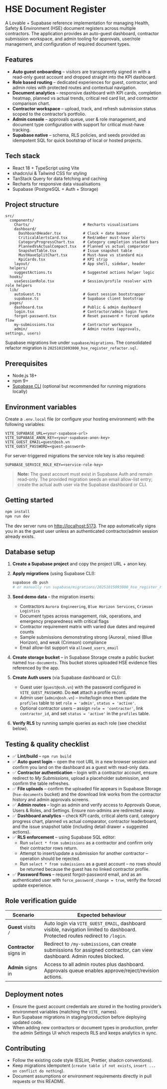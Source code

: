 # HSE Document Register

A Lovable + Supabase reference implementation for managing Health, Safety & Environment (HSE) document registers across multiple contractors. The application provides an auto-guest dashboard, contractor submission workspace, and admin tooling for approvals, user/role management, and configuration of required document types.

## Features

- **Auto guest onboarding** – visitors are transparently signed in with a read-only guest account and dropped straight into the KPI dashboard.
- **Role based routing** – dedicated experiences for guest, contractor, and admin roles with protected routes and contextual navigation.
- **Document analytics** – responsive dashboard with KPI cards, completion heatmap, planned vs actual trends, critical red card list, and contractor comparison chart.
- **Contractor workspace** – upload, track, and refresh submission status scoped to the contractor’s portfolio.
- **Admin console** – approvals queue, user & role management, and document type configuration with support for critical must-have tracking.
- **Supabase native** – schema, RLS policies, and seeds provided as idempotent SQL for quick bootstrap of local or hosted projects.

## Tech stack

- React 18 + TypeScript using Vite
- shadcn/ui & Tailwind CSS for styling
- TanStack Query for data fetching and caching
- Recharts for responsive data visualisations
- Supabase (PostgreSQL + Auth + Storage)

## Project structure

```
src/
  components/
    Charts/                        # Recharts visualisations
    dashboard/
      DashboardHeader.tsx          # Clock + date banner
      CriticalAlertsCard.tsx       # Red/amber must-have alerts
      CategoryProgressChart.tsx    # Category completion stacked bars
      PlannedVsActualCompact.tsx   # Planned vs actual comparator
      SnapshotTable.tsx            # Issue snapshot table
      MustHaveSplitChart.tsx       # Must-have vs standard mix
      KpiCards.tsx                 # KPI strip
    layout/                        # App shell, sidebar, header
  helpers/
    suggestActions.ts              # Suggested actions helper logic
  hooks/
    useSessionRole.tsx             # Session/profile resolver with role helpers
  lib/
    autoGuest.ts                   # Guest session bootstrapper
    supabase.ts                    # Supabase client bootstrap
  pages/
    dashboard.tsx                  # Public & admin dashboard
    login.tsx                      # Contractor/admin login form
    forgot-password.tsx            # Reset password + forced update flow
    my-submissions.tsx             # Contractor workspace
    admin/                         # Admin routes (approvals, settings, users)
```

Supabase migrations live under `supabase/migrations`. The consolidated refactor migration is `20251015093000_hse_register_refactor.sql`.

## Prerequisites

- Node.js 18+
- npm 9+
- [Supabase CLI](https://supabase.com/docs/guides/cli) (optional but recommended for running migrations locally)

## Environment variables

Create a `.env.local` file (or configure your hosting environment) with the following variables:

```
VITE_SUPABASE_URL=<your-supabase-url>
VITE_SUPABASE_ANON_KEY=<your-supabase-anon-key>
VITE_GUEST_EMAIL=guest@osh.vn
VITE_GUEST_PASSWORD=<guest-password>
```

For server-triggered migrations the service role key is also required:

```
SUPABASE_SERVICE_ROLE_KEY=<service-role-key>
```

> **Note:** The guest account must exist in Supabase Auth and remain read-only. The provided migration seeds an email allow-list entry; create the actual auth user via the Supabase dashboard or CLI.

## Getting started

```bash
npm install
npm run dev
```

The dev server runs on [http://localhost:5173](http://localhost:5173). The app automatically signs you in as the guest user unless an authenticated contractor/admin session already exists.

## Database setup

1. **Create a Supabase project** and copy the project URL + anon key.
2. **Apply migrations** (using Supabase CLI):

   ```bash
   supabase db push
   # or manually run supabase/migrations/20251015093000_hse_register_refactor.sql
   ```

3. **Seed demo data** – the migration inserts:
   - Contractors `Aurora Engineering`, `Blue Horizon Services`, `Crimson Logistics`
   - Document types across management, risk, operations, and emergency preparedness with critical flags
   - Contractor requirement matrix with varied due dates and required counts
   - Sample submissions demonstrating strong (Aurora), mixed (Blue Horizon), and weak (Crimson) compliance
   - Email allow-list support via `allowed_users_email`

4. **Create storage bucket** – in Supabase Storage create a public bucket named `hse-documents`. This bucket stores uploaded HSE evidence files referenced by the app.

5. **Create Auth users** (via Supabase dashboard or CLI):
   - Guest user (`guest@osh.vn`) with the password configured in `VITE_GUEST_PASSWORD`. Do **not** attach a profile record.
   - Admin user (`admin@osh.vn`) – invite/login once then update the `profiles` table to set `role = 'admin'`, `status = 'active'`.
   - Optional contractor users – assign `role = 'contractor'`, link `contractor_id`, and set `status = 'active'` in the `profiles` table.

6. **Verify RLS** by running sample queries as each role (see checklist below).

## Testing & quality checklist

- ✅ **Lint/build** – `npm run build`
- ✅ **Auto guest login** – open the root URL in a new browser session and confirm you land on the dashboard as a guest with read-only data.
- ✅ **Contractor authentication** – login with a contractor account, ensure redirect to *My Submissions*, upload a placeholder submission, and confirm the table refreshes.
- ✅ **File uploads** – confirm the uploaded file appears in Supabase Storage (`hse-documents` bucket) and the download link works from the contractor history and admin approvals screens.
- ✅ **Admin routes** – login as admin and verify access to Approvals Queue, Users & Roles, and Settings. Ensure non-admins are redirected away.
- ✅ **Dashboard analytics** – check KPI cards, critical alerts card, category progress chart, planned vs actual comparator, contractor leaderboard, and the issue snapshot table (including detail drawer + suggested actions).
- ✅ **RLS enforcement** – using Supabase SQL editor:
  - Run `select * from submissions` as a contractor and confirm only their contractor rows return.
  - Attempt to insert/update a submission for another contractor – operation should be rejected.
  - Run `select * from submissions` as a guest account – no rows should be returned because the guest has no linked contractor profile.
- ✅ **Password flows** – request forgot-password email, and as an authenticated user with `force_password_change = true`, verify the forced update experience.

## Role verification guide

| Scenario | Expected behaviour |
| --- | --- |
| **Guest** visits `/` | Auto login via `VITE_GUEST_EMAIL`, dashboard visible, navigation limited to dashboard. Protected routes redirect to `/login`. |
| **Contractor** signs in | Redirect to `/my-submissions`, can create submissions for assigned contractor, can view dashboard. Admin routes blocked. |
| **Admin** signs in | Access to all admin routes plus dashboard. Approvals queue enables approve/reject/revision actions. |

## Deployment notes

- Ensure the guest account credentials are stored in the hosting provider’s environment variables (matching the `VITE_` names).
- Run Supabase migrations in staging/production before deploying updated code.
- When adding new contractors or document types in production, prefer the admin Settings UI which respects RLS and keeps analytics in sync.

## Contributing

- Follow the existing code style (ESLint, Prettier, shadcn conventions).
- Keep migrations idempotent (`create table if not exists`, `insert ... on conflict do nothing`).
- Document assumptions or environment requirements directly in pull requests or this README.
